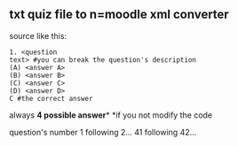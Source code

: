 ## txt quiz file to n=moodle xml converter

source like this:

    1. <question 
    text> #you can break the question's description
    (A) <answer A>
    (B) <answer B>
    (C) <answer C>
    (D) <answer D>
    C #the correct answer

always
**4 possible answer***
*if you not modify the code

question's number
1 following 2...
41 following 42...
